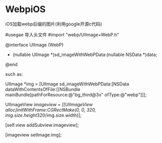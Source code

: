 # WebpiOS
iOS加载webp后缀的图片(利用google开源c代码)

#usegae 
导入头文件
#import "webp/UIImage+WebP.h"

@interface UIImage (WebP)

+ (nullable UIImage *)sd_imageWithWebPData:(nullable NSData *)data;

@end

such as:

UIImage *img = [UIImage sd_imageWithWebPData:[NSData dataWithContentsOfFile:[[NSBundle mainBundle]pathForResource:@"bg_third@3x" ofType:@"webp"]]];

UIImageView *imageview = [[UIImageView alloc]initWithFrame:CGRectMake(0, 0, 320, img.size.height*320/img.size.width)];

[self.view addSubview:imageview];

[imageview setImage:img];


